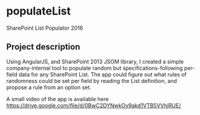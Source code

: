 # populateList

SharePoint List Populator
2016

Project description
-------------------
Using AngularJS, and SharePoint 2013 JSOM library, I created a simple company-internal tool to populate 
random but specifications-following per-field data for any SharePoint List. 
The app could figure out what rules of randomness could be set per field by reading the List definition, 
and propose a rule from an option set. 

A small video of the app is available here https://drive.google.com/file/d/0BwC2DYNwkOy9akd1VTB5VVhjRUE/

